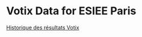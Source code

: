 # Votix Data for ESIEE Paris

[Historique des résultats Votix](notebooks/10-resultats-elections-bde.ipynb)